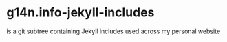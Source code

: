 # g14n.info-jekyll-includes
is a git subtree containing Jekyll includes used across my personal website
